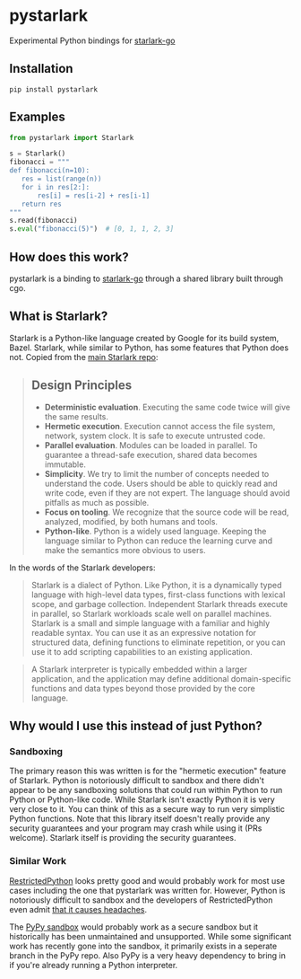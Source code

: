 # pystarlark

Experimental Python bindings for [starlark-go](https://github.com/google/starlark-go)

## Installation

```
pip install pystarlark
```

## Examples

```python
from pystarlark import Starlark

s = Starlark()
fibonacci = """
def fibonacci(n=10):
   res = list(range(n))
   for i in res[2:]:
       res[i] = res[i-2] + res[i-1]
   return res
"""
s.read(fibonacci)
s.eval("fibonacci(5)")  # [0, 1, 1, 2, 3]
```

## How does this work?

pystarlark is a binding to [starlark-go](https://github.com/google/starlark-go) through a shared library built through cgo.

## What is Starlark?

Starlark is a Python-like language created by Google for its build system, Bazel. Starlark, while similar to Python, has some features that Python does not. Copied from the [main Starlark repo](https://github.com/bazelbuild/starlark#design-principles):

>  ## Design Principles
>
> *   **Deterministic evaluation**. Executing the same code twice will give the
>     same results.
> *   **Hermetic execution**. Execution cannot access the file system, network,
>     system clock. It is safe to execute untrusted code.
> *   **Parallel evaluation**. Modules can be loaded in parallel. To guarantee a
>     thread-safe execution, shared data becomes immutable.
> *   **Simplicity**. We try to limit the number of concepts needed to understand
>     the code. Users should be able to quickly read and write code, even if they
>     are not expert. The language should avoid pitfalls as much as possible.
> *   **Focus on tooling**. We recognize that the source code will be read,
>     analyzed, modified, by both humans and tools.
> *   **Python-like**. Python is a widely used language. Keeping the language
>     similar to Python can reduce the learning curve and make the semantics more
>     obvious to users.

In the words of the Starlark developers:

> Starlark is a dialect of Python. Like Python, it is a dynamically typed language with high-level data types, first-class functions with lexical scope, and garbage collection. Independent Starlark threads execute in parallel, so Starlark workloads scale well on parallel machines. Starlark is a small and simple language with a familiar and highly readable syntax. You can use it as an expressive notation for structured data, defining functions to eliminate repetition, or you can use it to add scripting capabilities to an existing application.

> A Starlark interpreter is typically embedded within a larger application, and the application may define additional domain-specific functions and data types beyond those provided by the core language.

## Why would I use this instead of just Python?

### Sandboxing

The primary reason this was written is for the "hermetic execution" feature of Starlark. Python is notoriously difficult to sandbox and there didn't appear to be any sandboxing solutions that could run within Python to run Python or Python-like code. While Starlark isn't exactly Python it is very very close to it. You can think of this as a secure way to run very simplistic Python functions. Note that this library itself doesn't really provide any security guarantees and your program may crash while using it (PRs welcome). Starlark itself is providing the security guarantees.

### Similar Work

[RestrictedPython](https://github.com/zopefoundation/RestrictedPython) looks pretty good and would probably work for most use cases including the one that pystarlark was written for. However, Python is notoriously difficult to sandbox and the developers of RestrictedPython even admit [that it causes headaches](https://docs.plone.org/develop/plone/security/sandboxing.html).

The [PyPy sandbox](https://doc.pypy.org/en/latest/sandbox.html) would probably work as a secure sandbox but it historically has been unmaintained and unsupported. While some significant work has recently gone into the sandbox, it primarily exists in a seperate branch in the PyPy repo. Also PyPy is a very heavy dependency to bring in if you're already running a Python interpreter.